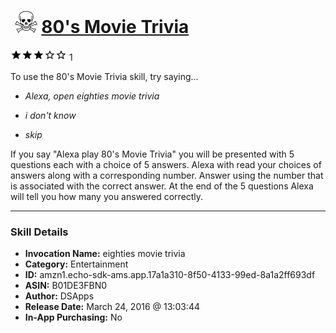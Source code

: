 # &nbsp;<img src="skill_icon" alt="80's Movie Trivia icon" width="36"> [80's Movie Trivia](http://alexa.amazon.com/#skills/amzn1.echo-sdk-ams.app.17a1a310-8f50-4133-99ed-8a1a2ff693df)
![3 stars](../../images/ic_star_black_18dp_1x.png)![3 stars](../../images/ic_star_black_18dp_1x.png)![3 stars](../../images/ic_star_black_18dp_1x.png)![3 stars](../../images/ic_star_border_black_18dp_1x.png)![3 stars](../../images/ic_star_border_black_18dp_1x.png) 1

To use the 80's Movie Trivia skill, try saying...

* *Alexa, open eighties movie trivia*

* *i don't know*

* *skip*

If you say "Alexa play 80's Movie Trivia" you will be presented with 5 questions each with a choice of 5 answers.  Alexa with read your choices of answers along with a corresponding number.  Answer using the number that is associated with the correct answer.  At the end of the 5 questions Alexa will tell you how many you answered correctly.

***

### Skill Details

* **Invocation Name:** eighties movie trivia
* **Category:** Entertainment
* **ID:** amzn1.echo-sdk-ams.app.17a1a310-8f50-4133-99ed-8a1a2ff693df
* **ASIN:** B01DE3FBN0
* **Author:** DSApps
* **Release Date:** March 24, 2016 @ 13:03:44
* **In-App Purchasing:** No
